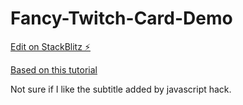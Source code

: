# Fancy-Twitch-Card-Demo

[Edit on StackBlitz ⚡️](https://stackblitz.com/edit/web-platform-4t5ram)

[Based on this tutorial](https://www.youtube.com/watch?v=joDhIH6Xumw&feature=youtu.be)

Not sure if I like the subtitle added by javascript hack.
